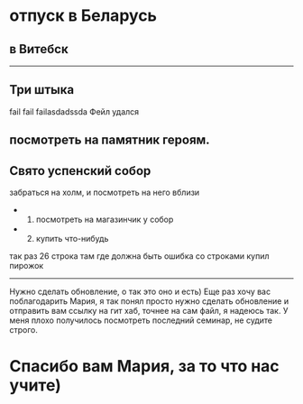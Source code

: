 # отпуск в Беларусь

## в Витебск

---

## Три штыка
fail
fail
failasdadssda
Фейл удался







посмотреть на памятник героям.
---
## Свято успенский собор
забраться на холм, и посмотреть на него вблизи
* 1. посмотреть на магазинчик у собор
* 2. купить что-нибудь

так раз 26 строка там где должна быть ошибка со строками
купил пирожок

---

Нужно сделать обновление, о так это оно и есть)
Еще раз хочу вас поблагодарить Мария, я так понял просто нужно сделать обновление и отправить вам ссылку на гит хаб, точнее на сам файл, я надеюсь так. У меня плохо получилось посмотреть последний семинар, не судите строго.

# Спасибо вам Мария, за то что нас учите)